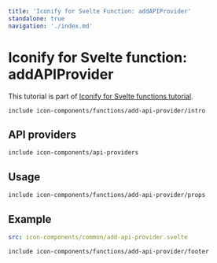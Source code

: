 ```yaml
title: 'Iconify for Svelte Function: addAPIProvider'
standalone: true
navigation: './index.md'
```

# Iconify for Svelte function: addAPIProvider

This tutorial is part of [Iconify for Svelte functions tutorial](./index.md#functions).

`include icon-components/functions/add-api-provider/intro`

## API providers

`include icon-components/api-providers`

## Usage

`include icon-components/functions/add-api-provider/props`

## Example

```yaml
src: icon-components/common/add-api-provider.svelte
```

`include icon-components/functions/add-api-provider/footer`
